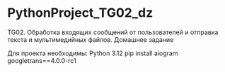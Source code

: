 # PythonProject_TG02_dz
TG02. Обработка входящих сообщений от пользователей и отправка текста и мультимедийных файлов. Домашнее задание

Для проекта необходимы:
Python 3.12
pip install aiogram googletrans==4.0.0-rc1

